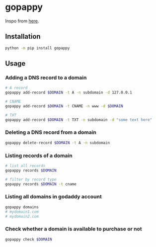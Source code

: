 # gopappy

Inspo from [here](https://github.com/gamikun/gopapi).

## Installation

```bash
python -m pip install gopappy
```

## Usage

### Adding a DNS record to a domain

```bash
# A record
gopappy add-record $DOMAIN -t A -n subdomain -d 127.0.0.1

# CNAME
gopappy add-record $DOMAIN -t CNAME -n www -d $DOMAIN

# TXT
gopappy add-record $DOMAIN -t TXT -n subdomain -d "some text here"
```

### Deleting a DNS record from a domain

```bash
gopappy delete-record $DOMAIN -t A -n subdomain
```

### Listing records of a domain

```bash
# list all records
gopappy records $DOMAIN

# filter by record type
gopappy records $DOMAIN -t cname
```

### Listing all domains in godaddy account

```bash
gopappy domains
# mydomain1.com
# mydomain2.com
```

### Check whether a domain is available to purchase or not

```bash
gopappy check $DOMAIN 
```
